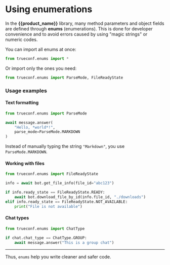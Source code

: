 # Using enumerations

In the **{{product_name}}** library, many method parameters and object fields are defined through **enums** (enumerations).
This is done for developer convenience and to avoid errors caused by using "magic strings" or numeric codes.

You can import all enums at once:

```python
from trueconf.enums import *
```

Or import only the ones you need:

```python
from trueconf.enums import ParseMode, FileReadyState
```

### Usage examples

#### Text formatting

```python
from trueconf.enums import ParseMode

await message.answer(
    "Hello, *world*!",
    parse_mode=ParseMode.MARKDOWN
)
```

Instead of manually typing the string `"Markdown"`, you use `ParseMode.MARKDOWN`.

#### Working with files

```python
from trueconf.enums import FileReadyState

info = await bot.get_file_info(file_id="abc123")

if info.ready_state == FileReadyState.READY:
    await bot.download_file_by_id(info.file_id, "./downloads")
elif info.ready_state == FileReadyState.NOT_AVAILABLE:
    print("File is not available")
```

#### Chat types

```python
from trueconf.enums import ChatType

if chat.chat_type == ChatType.GROUP:
    await message.answer("This is a group chat")
```

---

Thus, `enums` help you write cleaner and safer code.